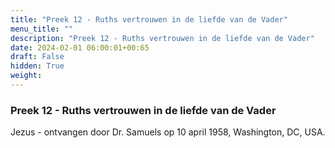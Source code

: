 ```yaml
---
title: "Preek 12 - Ruths vertrouwen in de liefde van de Vader"
menu_title: ""
description: "Preek 12 - Ruths vertrouwen in de liefde van de Vader"
date: 2024-02-01 06:00:01+00:65
draft: False
hidden: True
weight:
---
```

### Preek 12 - Ruths vertrouwen in de liefde van de Vader

Jezus - ontvangen door Dr. Samuels op 10 april 1958, Washington, DC, USA.
